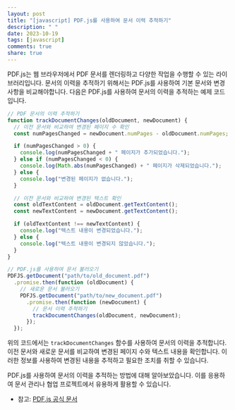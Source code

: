 ```yaml
---
layout: post
title: "[javascript] PDF.js를 사용하여 문서 이력 추적하기"
description: " "
date: 2023-10-19
tags: [javascript]
comments: true
share: true
---
```


PDF.js는 웹 브라우저에서 PDF 문서를 렌더링하고 다양한 작업을 수행할 수 있는 라이브러리입니다. 문서의 이력을 추적하기 위해서는 PDF.js를 사용하여 기본 문서와 변경사항을 비교해야합니다. 다음은 PDF.js를 사용하여 문서의 이력을 추적하는 예제 코드입니다.

```javascript
// PDF 문서의 이력 추적하기
function trackDocumentChanges(oldDocument, newDocument) {
  // 이전 문서와 비교하여 변경된 페이지 수 확인
  const numPagesChanged = newDocument.numPages - oldDocument.numPages;

  if (numPagesChanged > 0) {
    console.log(numPagesChanged + " 페이지가 추가되었습니다.");
  } else if (numPagesChanged < 0) {
    console.log(Math.abs(numPagesChanged) + " 페이지가 삭제되었습니다.");
  } else {
    console.log("변경된 페이지가 없습니다.");
  }

  // 이전 문서와 비교하여 변경된 텍스트 확인
  const oldTextContent = oldDocument.getTextContent();
  const newTextContent = newDocument.getTextContent();

  if (oldTextContent !== newTextContent) {
    console.log("텍스트 내용이 변경되었습니다.");
  } else {
    console.log("텍스트 내용이 변경되지 않았습니다.");
  }
}

// PDF.js를 사용하여 문서 불러오기
PDFJS.getDocument("path/to/old_document.pdf")
  .promise.then(function (oldDocument) {
    // 새로운 문서 불러오기
    PDFJS.getDocument("path/to/new_document.pdf")
      .promise.then(function (newDocument) {
        // 문서 이력 추적하기
        trackDocumentChanges(oldDocument, newDocument);
      });
  });
```

위의 코드에서는 `trackDocumentChanges` 함수를 사용하여 문서의 이력을 추적합니다. 이전 문서와 새로운 문서를 비교하여 변경된 페이지 수와 텍스트 내용을 확인합니다. 이러한 정보를 사용하여 변경된 내용을 추적하고 필요한 조치를 취할 수 있습니다.

PDF.js를 사용하여 문서의 이력을 추적하는 방법에 대해 알아보았습니다. 이를 응용하여 문서 관리나 협업 프로젝트에서 유용하게 활용할 수 있습니다.

- 참고: [PDF.js 공식 문서](https://mozilla.github.io/pdf.js/)